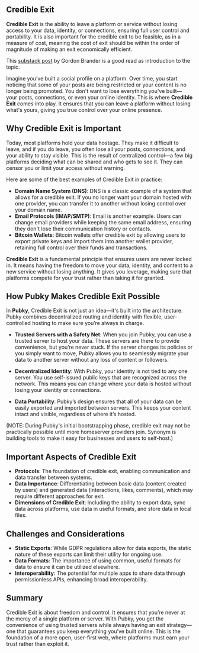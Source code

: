 
## Credible Exit

**Credible Exit** is the ability to leave a platform or service without losing access to your data, identity, or connections, ensuring full user control and portability. It is also important for the credible exit to be feasible, as in a measure of cost, meaning the cost of exit should be within the order of magnitude of making an exit economically efficient. 

This [substack post](https://subconscious.substack.com/p/credible-exit) by Gordon Brander is a good read as introduction to the topic. 

Imagine you’ve built a social profile on a platform. Over time, you start noticing that some of your posts are being restricted or your content is no longer being promoted. You don't want to lose everything you've built—your posts, connections, or even your online identity. This is where **Credible Exit** comes into play. It ensures that you can leave a platform without losing what's yours, giving you true control over your online presence.

## Why Credible Exit is Important

Today, most platforms hold your data hostage. They make it difficult to leave, and if you do leave, you often lose all your posts, connections, and your ability to stay visible. This is the result of centralized control—a few big platforms deciding what can be shared and who gets to see it. They can censor you or limit your access without warning.

Here are some of the best examples of Credible Exit in practice:

- **Domain Name System (DNS)**: DNS is a classic example of a system that allows for a credible exit. If you no longer want your domain hosted with one provider, you can transfer it to another without losing control over your domain name.
- **Email Protocols (IMAP/SMTP)**: Email is another example. Users can change email providers while keeping the same email address, ensuring they don't lose their communication history or contacts.
- **Bitcoin Wallets**: Bitcoin wallets offer credible exit by allowing users to export private keys and import them into another wallet provider, retaining full control over their funds and transactions.

**Credible Exit** is a fundamental principle that ensures users are never locked in. It means having the freedom to move your data, identity, and content to a new service without losing anything. It gives you leverage, making sure that platforms compete for your trust rather than taking it for granted.

## How Pubky Makes Credible Exit Possible

In **Pubky**, Credible Exit is not just an idea—it's built into the architecture. Pubky combines decentralized routing and identity with flexible, user-controlled hosting to make sure you’re always in charge.

- **Trusted Servers with a Safety Net**: When you join Pubky, you can use a trusted server to host your data. These servers are there to provide convenience, but you’re never stuck. If the server changes its policies or you simply want to move, Pubky allows you to seamlessly migrate your data to another server without any loss of content or followers.

- **Decentralized Identity**: With Pubky, your identity is not tied to any one server. You use self-issued public keys that are recognized across the network. This means you can change where your data is hosted without losing your identity or connections.

- **Data Portability**: Pubky’s design ensures that all of your data can be easily exported and imported between servers. This keeps your content intact and visible, regardless of where it’s hosted.

(NOTE: During Pubky's initial bootstrapping phase, credible exit may not be practically possible until more homeserver providers join. Synonym is building tools to make it easy for businesses and users to self-host.)

## Important Aspects of Credible Exit

- **Protocols**: The foundation of credible exit, enabling communication and data transfer between systems.
- **Data Importance**: Differentiating between basic data (content created by users) and generated data (interactions, likes, comments), which may require different approaches for exit.
- **Dimensions of Credible Exit**: Including the ability to export data, sync data across platforms, use data in useful formats, and store data in local files.

## Challenges and Considerations

- **Static Exports**: While GDPR regulations allow for data exports, the static nature of these exports can limit their utility for ongoing use.
- **Data Formats**: The importance of using common, useful formats for data to ensure it can be utilized elsewhere.
- **Interoperability**: The potential for multiple apps to share data through permissionless APIs, enhancing broad interoperability.

## Summary

Credible Exit is about freedom and control. It ensures that you’re never at the mercy of a single platform or server. With Pubky, you get the convenience of using trusted servers while always having an exit strategy—one that guarantees you keep everything you’ve built online. This is the foundation of a more open, user-first web, where platforms must earn your trust rather than exploit it.
